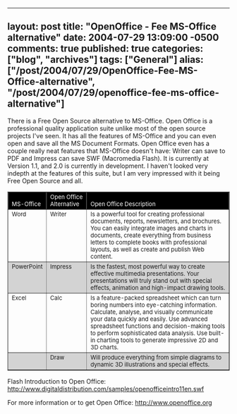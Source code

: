   ---
  layout: post
  title: "OpenOffice - Fee MS-Office alternative"
  date: 2004-07-29 13:09:00 -0500
  comments: true
  published: true
  categories: ["blog", "archives"]
  tags: ["General"]
  alias: ["/post/2004/07/29/OpenOffice-Fee-MS-Office-alternative", "/post/2004/07/29/openoffice-fee-ms-office-alternative"]
  ---
<!-- more -->
<P>There is a Free Open Source alternative to MS-Office. Open Office is a professional quality application suite unlike most of the open source projects I've seen. It has all the features of MS-Office and you can even open and save all the MS Document Formats. Open Office even has a couple really neat features that MS-Office doesn't have: Writer can save to PDF and Impress can save SWF (Macromedia Flash). It is currently at Version 1.1, and 2.0 is currently in development. I haven't looked very indepth at the features of this suite, but I am very impressed with it being Free Open Source and all.</P>
<P>
<TABLE border=1>
<TBODY>
<TR vAlign=bottom bgColor=black>
<TD><FONT color=white size=-1>MS-Office</FONT></TD>
<TD><FONT color=white size=-1>Open Office Alternative</FONT></TD>
<TD><FONT color=white size=-1>Open Office Description</FONT></TD></TR>
<TR vAlign=top>
<TD><FONT size=-1>Word</FONT></TD>
<TD><FONT size=-1>Writer</FONT></TD>
<TD><FONT size=-1>Is a powerful tool for creating professional documents, reports, newsletters, and brochures. You can easily integrate images and charts in documents, create everything from business letters to complete books with professional layouts, as well as create and publish Web content.</FONT></TD></TR>
<TR vAlign=top bgColor=lightgrey>
<TD><FONT size=-1>PowerPoint</FONT></TD>
<TD><FONT size=-1>Impress</FONT></TD>
<TD><FONT size=-1>Is the fastest, most powerful way to create effective multimedia presentations. Your presentations will truly stand out with special effects, animation and high-impact drawing tools.</FONT></TD></TR>
<TR vAlign=top>
<TD><FONT size=-1>Excel</FONT></TD>
<TD><FONT size=-1>Calc</FONT></TD>
<TD><FONT size=-1>Is a feature-packed spreadsheet which can turn boring numbers into eye-catching information. Calculate, analyse, and visually communicate your data quickly and easily. Use advanced spreadsheet functions and decision-making tools to perform sophisticated data analysis. Use built-in charting tools to generate impressive 2D and 3D charts.</FONT></TD></TR>
<TR vAlign=top bgColor=lightgrey>
<TD><FONT size=-1>&nbsp;</FONT></TD>
<TD><FONT size=-1>Draw</FONT></TD>
<TD><FONT size=-1>Will produce everything from simple diagrams to dynamic 3D illustrations and special effects.</FONT></TD></TR></TBODY></TABLE>
<P></P>
<P>Flash Introduction to Open Office: <A href="http://www.digitaldistribution.com/samples/openofficeintro11en.swf">http://www.digitaldistribution.com/samples/openofficeintro11en.swf</A></P>
<P>For more information or to get Open Office: <A href="http://www.openoffice.org/">http://www.openoffice.org</A></P>
